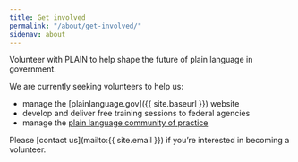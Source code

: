 ```yaml
---
title: Get involved
permalink: "/about/get-involved/"
sidenav: about
---
```


Volunteer with PLAIN to help shape the future of plain language in government.

We are currently seeking volunteers to help us:

- manage the [plainlanguage.gov]({{ site.baseurl }}) website
- develop and deliver free training sessions to federal agencies
- manage the [plain language community of practice](https://www.digitalgov.gov/communities/plain-language/)

Please [contact us](mailto:{{ site.email }}) if you’re interested in becoming a volunteer.
